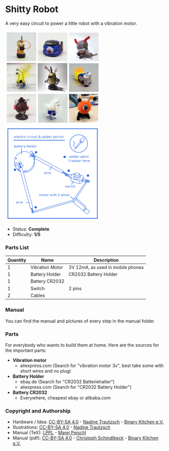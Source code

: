 # Shitty Robot
A very easy circuit to power a little robot with a vibration motor.

<img src="manual/images/shitty-robots.jpg" width=300px alt="Shitty Robot"> <img src="manual/images/03_en.jpg" width=300px alt="Shitty Robots cicuit">

- Status: **Complete**
- Difficulty: **1/5**

### Parts List

| Quantity | Name            | Description                        |
|----------|-----------------|------------------------------------|
| 1        | Vibration Motor | 3V 12mA, as used in mobile phones  |
| 1        | Battery Holder  | CR2032 Battery Holder              |
| 1        | Battery CR2032  |                                    |
| 1        | Switch          | 2 pins                             |
| 2        | Cables          |                                    |

### Manual
You can find the manual and pictures of every step in the manual folder.

### Parts
For everybody who wants to build them at home. Here are the sources for the important parts:

- **Vibration motor**
  - aliexpress.com (Search for "vibration motor 3v", best take some with short wires and no plug)
- **Battery Holder**
  - ebay.de (Search for "CR2032 Batteriehalter")
  - aliexpress.com (Search for "CR2032 Battery Holder")
- **Battery CR2032**
  - Everywhere, cheapest ebay or alibaba.com

### Copyright and Authorship
- Hardware / Idea: [CC-BY-SA 4.0](https://creativecommons.org/licenses/by-sa/4.0/) - [Nadine Trautzsch](https://nadine-trautzsch.de) - [Binary Kitchen e.V.](https://www.binary-kitchen.de)
- Illustrations: [CC-BY-SA 4.0](https://creativecommons.org/licenses/by-sa/4.0/) - [Nadine Trautzsch](https://nadine-trautzsch.de)
- Manual (TeX): [LPPL](https://www.latex-project.org/lppl.txt) - [Marei Peischl](https://peitex.de)
- Manual (pdf): [CC-BY-SA 4.0](https://creativecommons.org/licenses/by-sa/4.0/) - [Christoph Schindlbeck](https://github.com/datoffy) - [Binary Kitchen e.V.](https://www.binary-kitchen.de)
